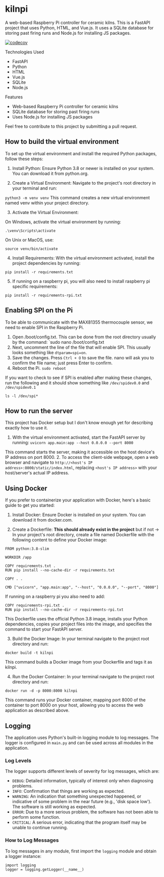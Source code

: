 # kilnpi
A web-based Raspberry Pi controller for ceramic kilns. This is a FastAPI project that uses Python, HTML, and Vue.js. It uses a SQLite database for storing past firing runs and Node.js for installing JS packages.

[![codecov](https://codecov.io/gh/daharoni/kilnpi/graph/badge.svg?token=Y5YQZ08Y36)](https://codecov.io/gh/daharoni/kilnpi)


Technologies Used
* FastAPI
* Python
* HTML
* Vue.js
* SQLite
* Node.js

Features
* Web-based Raspberry Pi controller for ceramic kilns
* SQLite database for storing past firing runs
* Uses Node.js for installing JS packages

Feel free to contribute to this project by submitting a pull request.

## How to build the virtual environment
To set up the virtual environment and install the required Python packages, follow these steps:
1. Install Python: Ensure Python 3.8 or newer is installed on your system. You can download it from python.org.

2. Create a Virtual Environment: Navigate to the project's root directory in your terminal and run:

`python3 -m venv venv`
This command creates a new virtual environment named venv within your project directory.

3. Activate the Virtual Environment:

On Windows, activate the virtual environment by running:

`.\venv\Scripts\activate`

On Unix or MacOS, use:

`source venv/bin/activate`

4. Install Requirements: With the virtual environment activated, install the project dependencies by running:

`pip install -r requirements.txt`

5. If running on a raspberry pi, you will also need to install raspberry pi specific requirements:

`pip install -r requirements-rpi.txt`

## Enabling SPI on the Pi
To be able to communicate with the MAX81355 thermocouple sensor, we need to enable SPI in the Raspberry Pi.
1. Open /boot/config.txt. This can be done from the root directory usually by the command:
`sudo nano /boot/config.txt
2. Next, uncomment the line of the file that will enable SPI. This usually looks something like `dtparam=spi=on`.
3. Save the changes. Press `Ctrl + O` to save the file. nano will ask you to confirm the file name; just press Enter to confirm.
4. Reboot the Pi. `sudo reboot`

If you want to check to see if SPI is enabled after making these changes, run the following and it should show something like `/dev/spidev0.0` and `/dev/spidev0.1`

`ls -l /dev/spi*`

## How to run the server
This project has Docker setup but I don't know enough yet for describing exactly how to use it.

1. With the virtual environment activated, start the FastAPI server by running:
`uvicorn app.main:app --host 0.0.0.0 --port 8000`

This command starts the server, making it accessible on the host device's IP address on port 8000.
2. To access the client-side webpage, open a web browser and navigate to `http://<host's IP address>:8000/static/index.html`, replacing `<host's IP address>` with your host/server's actual IP address.

## Using Docker
If you prefer to containerize your application with Docker, here's a basic guide to get you started:

1. Install Docker: Ensure Docker is installed on your system. You can download it from docker.com.

2. Create a Dockerfile: **This should already exist in the project** but if not -> In your project's root directory, create a file named Dockerfile with the following content to define your Docker image:
```
FROM python:3.8-slim

WORKDIR /app

COPY requirements.txt .
RUN pip install --no-cache-dir -r requirements.txt

COPY . .

CMD ["uvicorn", "app.main:app", "--host", "0.0.0.0", "--port", "8000"]
```

If running on a raspberry pi you also need to add:

```
COPY requirements-rpi.txt .
RUN pip install --no-cache-dir -r requirements-rpi.txt
```
This Dockerfile uses the official Python 3.8 image, installs your Python dependencies, copies your project files into the image, and specifies the command to start your FastAPI server.

3. Build the Docker Image: In your terminal navigate to the project root directory and run:

`docker build -t kilnpi`

This command builds a Docker image from your Dockerfile and tags it as kilnpi.

4. Run the Docker Container: In your terminal navigate to the project root directory and run:

`docker run -d -p 8000:8000 kilnpi`

This command runs your Docker container, mapping port 8000 of the container to port 8000 on your host, allowing you to access the web application as described above.

## Logging

The application uses Python's built-in logging module to log messages. The logger is configured in `main.py` and can be used across all modules in the application. 

### Log Levels

The logger supports different levels of severity for log messages, which are:

- `DEBUG`: Detailed information, typically of interest only when diagnosing problems.
- `INFO`: Confirmation that things are working as expected.
- `WARNING`: An indication that something unexpected happened, or indicative of some problem in the near future (e.g., 'disk space low'). The software is still working as expected.
- `ERROR`: Due to a more serious problem, the software has not been able to perform some function.
- `CRITICAL`: A serious error, indicating that the program itself may be unable to continue running.

### How to Log Messages

To log messages in any module, first import the `logging` module and obtain a logger instance:

```
import logging
logger = logging.getLogger(__name__)
```
